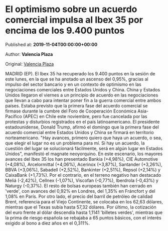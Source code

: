 
# El optimismo sobre un acuerdo comercial impulsa al Ibex 35 por encima de los 9.400 puntos

Published at: **2019-11-04T00:00:00+00:00**

Author: **Valencia Plaza**

Original: [Valencia Plaza](https://valenciaplaza.com/el-optimismo-sobre-un-acuerdo-comercial-impulsa-al-ibex-35-por-encima-de-los-9400-puntos)

MADRID (EP). El Ibex 35 ha recuperado los 9.400 puntos en la sesión de este lunes, en la que se ha anotado un ascenso del 0,95%, gracias al impulso del sector bancario y en un contexto de optimismo en las negociaciones comerciales entre Estados Unidos y China. China y Estados Unidos llegaron el viernes a un principio de acuerdo en las negociaciones que llevan a cabo para intentar poner fin a la guerra comercial entre ambos países.
Estaba previsto que la primera fase del acuerdo comercial se firmase durante la cumbre del Foro de Cooperación Económica Asia-Pacífico (APEC) en Chile este noviembre, pero fue cancelada por las protestas y disturbios registrados en el país latinoamericano. El presidente estadounidense, Donald Trump, afirmó el domingo que la primera fase del acuerdo comercial entre Estados Unidos y China se firmará en territorio norteamericano. "Hay avances, primero quiero que haya un acuerdo, o sea, que elegir el lugar no es un problema para mí. Si hay un acuerdo, la cuestión del lugar se solucionará fácilmente, será en algún lugar en Estados Unidos", manifestó el magnate neoyorquino.
En este escenario, los mayores avances del Ibex 35 los han presentado Bankia (+4,98%), CIE Automotive (+4,08%), Arcelormittal (+4,06%), Acerinox (+3,87%), Santander (+3,26%), BBVA (+3,06%), Sabadell (+2,52%), Bankinter (+2,51%), Repsol (+2,14%) y CaixaBank (+1,73%).
Por el contrario, en el terreno negativo han destacado Meliá (-2,42%), Cellnex (-1,07%), Viscofan (-0,77%), Iberdrola (-0,43%) y Naturgy (-0,37%). El resto de bolsas europeas también han cerrado en 'verde', con avances del 0,92% en Londres, del 1,35% en Fráncfort y del 1,08% en París.
Por otro lado, el precio del barril de petróleo de calidad Brent, referencia para el Viejo Continente, se colocaba en los 62,63 dólares, mientras que el Texas subía hasta 57,32 dólares.
Por último, la cotización del euro frente al dólar descendía hasta 1,1141 'billetes verdes', mientras que la prima de riesgo española se rebajaba a 65 puntos básicos, con el interés exigido al bono a diez años en el 0,311%.
